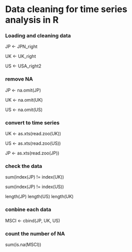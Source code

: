 #  Data cleaning for time series analysis in R

### Loading and cleaning data

JP <- JPN_right

UK <- UK_right

US <- USA_right2

### remove NA

JP <- na.omit(JP)

UK <- na.omit(UK)

US <- na.omit(US)

### convert to time series

UK <- as.xts(read.zoo(UK))

US <- as.xts(read.zoo(US))

JP <- as.xts(read.zoo(JP))

### check the data

sum(index(JP) != index(UK)) 

sum(index(JP) != index(US))

length(JP)
length(US)
length(UK)

### conbine each data

MSCI <- cbind(JP, UK, US) 

### count the number of NA

sum(is.na(MSCI)) 


